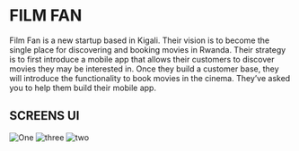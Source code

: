 # FILM FAN

Film Fan is a new startup based in Kigali. Their vision is to become the single place for discovering and booking movies in Rwanda. Their 
strategy is to first introduce a mobile app that allows their customers to discover movies they may be interested in. Once they build a 
customer base, they will introduce the functionality to book movies in the cinema. They’ve asked you to help them build their mobile app.


## SCREENS UI

![One](https://user-images.githubusercontent.com/29566197/175068195-172297c9-01a2-45a0-893b-faaab5234c53.PNG)
![three](https://user-images.githubusercontent.com/29566197/175068583-b27cc3b6-64c4-4cde-b852-bf33d3ded748.PNG)
![two](https://user-images.githubusercontent.com/29566197/175068255-4ed6f892-0b6f-416d-9afe-336d25adf5ca.PNG)




